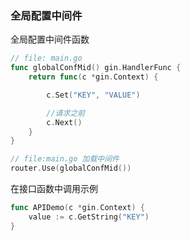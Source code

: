 ### 全局配置中间件

全局配置中间件函数
```go
// file: main.go
func globalConfMid() gin.HandlerFunc {
	return func(c *gin.Context) {

		c.Set("KEY", "VALUE")

		//请求之前
		c.Next()
	}
}
```


```go
// file:main.go 加载中间件
router.Use(globalConfMid())
```

在接口函数中调用示例
```go
func APIDemo(c *gin.Context) {
    value := c.GetString("KEY")
}
```


